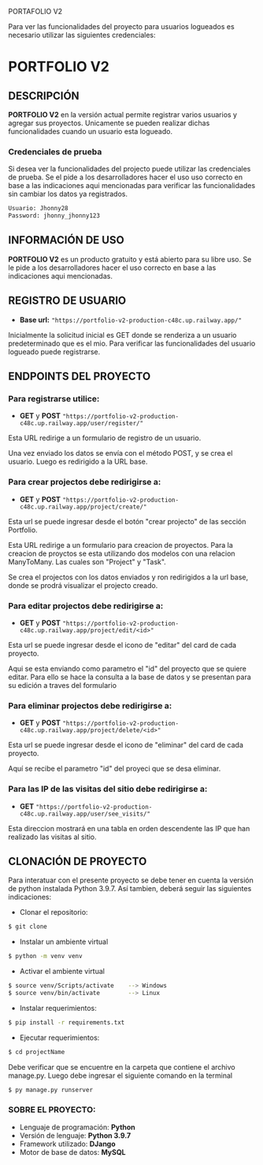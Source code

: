 PORTAFOLIO V2

Para ver las funcionalidades del proyecto para usuarios logueados es necesario utilizar las siguientes credenciales: 



# PORTFOLIO V2
## DESCRIPCIÓN

__PORTFOLIO V2__ en la versión actual permite registrar varios usuarios y agregar sus proyectos. Unicamente se pueden realizar dichas funcionalidades cuando un usuario esta logueado.

### Credenciales de prueba

Si desea ver la funcionalidades del projecto puede utilizar las credenciales de prueba. Se el pide a los desarrolladores hacer el uso uso correcto en base a las indicaciones aqui mencionadas para verificar las funcionalidades sin cambiar los datos ya registrados.

```sh 
Usuario: Jhonny28 
Password: jhonny_jhonny123
```

## INFORMACIÓN DE USO

__PORTFOLIO V2__ es un producto gratuito y está abierto para su libre uso. Se le pide a los desarrolladores hacer el uso correcto en base a las indicaciones aqui mencionadas.

## REGISTRO DE USUARIO

- __Base url:__  `"https://portfolio-v2-production-c48c.up.railway.app/"`

Inicialmente la solicitud inicial es GET donde se renderiza a un usuario predeterminado que es el mio. Para verificar las funcionalidades del usuario logueado puede registrarse.


## ENDPOINTS DEL PROYECTO

### Para registrarse utilice:

- __GET__  y  __POST__  `"https://portfolio-v2-production-c48c.up.railway.app/user/register/"`

Esta URL redirige a un formulario de registro de un usuario.

Una vez enviado los datos se envía con el método POST, y se crea el usuario. Luego es redirigido a la URL base.


 ### Para crear projectos debe redirigirse a:

- __GET__  y  __POST__ `"https://portfolio-v2-production-c48c.up.railway.app/project/create/"`

Esta url se puede ingresar desde el botón "crear projecto" de las sección Portfolio.

Esta URL redirige a un formulario para creacion de proyectos. Para la creacion de proyctos se esta utilizando dos modelos con una relacion ManyToMany. Las cuales son "Project" y "Task".

Se crea el projectos con los datos enviados y ron redirigidos a la url base, donde se prodrá visualizar el projecto creado.

### Para editar projectos debe redirigirse a:

- __GET__  y  __POST__ `"https://portfolio-v2-production-c48c.up.railway.app/project/edit/<id>"`

Esta url se puede ingresar desde el icono de "editar" del card de cada proyecto.

Aqui se esta enviando como parametro el "id" del proyecto que se quiere editar. Para ello se hace la consulta a la base de datos y se presentan para su edición a traves del formulario

### Para eliminar projectos debe redirigirse a:

- __GET__  y  __POST__ `"https://portfolio-v2-production-c48c.up.railway.app/project/delete/<id>"`

Esta url se puede ingresar desde el icono de "eliminar" del card de cada proyecto.

Aquí se recibe el parametro "id" del proyeci que se desa eliminar.

### Para las IP de las visitas del sitio debe redirigirse a:

- __GET__  `"https://portfolio-v2-production-c48c.up.railway.app/user/see_visits/"`

Esta direccion mostrará en una tabla en orden descendente las IP que han realizado las visitas al sitio.


## CLONACIÓN DE PROYECTO

Para interatuar con el presente proyecto se debe tener en cuenta la versión de python instalada Python 3.9.7. Así tambien, deberá seguir las siguientes indicaciones:

- Clonar el repositorio:
```sh
$ git clone 
```

- Instalar un ambiente virtual
```sh
$ python -m venv venv
```

- Activar el ambiente virtual
```sh
$ source venv/Scripts/activate    --> Windows
$ source venv/bin/activate        --> Linux
```

- Instalar requerimientos:
```sh
$ pip install -r requirements.txt
```

- Ejecutar requerimientos:
```sh
$ cd projectName
```
Debe verificar que se encuentre en la carpeta que contiene el archivo manage.py. Luego debe ingresar el siguiente comando en la terminal
```sh
$ py manage.py runserver
```


### SOBRE EL PROYECTO:

- Lenguaje de programación: __Python__
- Versión de lenguaje: __Python 3.9.7__
- Framework utilizado: __DJango__
- Motor de base de datos: __MySQL__